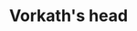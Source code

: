 ---
layout: item
title: Vorkath's head
item-id: 2425
datatable: true
id: 2425
name: "Vorkath's head"
members: true
lowalch: null
highalch: null
examine: "Yuck! I could get it stuffed!"
monsters:
  - id: 8060
    name: "Vorkath"
    members: true
    combat_level: 392
    wiki_url: "https://oldschool.runescape.wiki/w/Vorkath#Dragon_Slayer_II"
    drops:
      - quantity: "1"
        rarity: 0.02
        drop_requirements: null
  - id: 8061
    name: "Vorkath"
    members: true
    combat_level: 732
    wiki_url: "https://oldschool.runescape.wiki/w/Vorkath#Post-quest"
    drops:
      - quantity: "1"
        rarity: 0.02
        drop_requirements: null
---